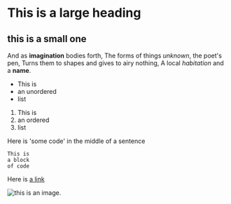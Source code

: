 # This is a large heading #
## this is a small one ##
And as **imagination** bodies forth,
The forms of things *unknown*, the poet's pen,
Turns them to shapes and gives to airy nothing,
A local *habitation* and a **name**.

- This is
- an unordered
- list

1. This is
2. an ordered 
3. list

Here is 'some code' in the middle of a sentence
```
This is
a block
of code
```

Here is  [a link](https://www.wikipedia.org)

![this is an image.](https://github.com/yihui/xaringan/releases/download/v0.0.2/karl-moustaches.jpg)

